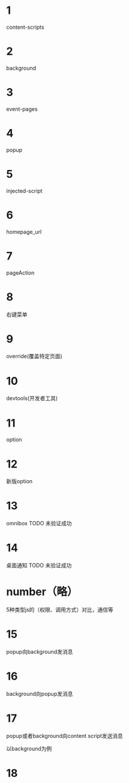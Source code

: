 # 1
content-scripts
# 2
background
# 3
event-pages
# 4
popup
# 5
injected-script
# 6
homepage_url
# 7
pageAction
# 8
右键菜单
# 9
override(覆盖特定页面)
# 10
devtools(开发者工具)
# 11
option
# 12
新版option
# 13
omnibox TODO 未验证成功
# 14
桌面通知 TODO 未验证成功
# number（略）
5种类型js的（权限、调用方式）对比，通信等
# 15
popup向background发消息
# 16
background向popup发消息
# 17
popup或者background向content script发送消息

以background为例
# 18









